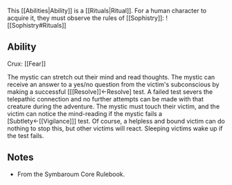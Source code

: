 This [[Abilities|Ability]] is a [[Rituals|Ritual]]. For a human character to acquire it, they must observe the rules of [[Sophistry]]:
![[Sophistry#Rituals]]
## Ability
Crux: [[Fear]]

The mystic can stretch out their mind and read thoughts. The mystic can receive an answer to a yes/no question from the victim's subconscious by making a successful \[[[Resolve]]←Resolve\] test. A failed test severs the telepathic connection and no further attempts can be made with that creature during the adventure. The mystic must touch their victim, and the victim can notice the mind-reading if the mystic fails a \[Subtlety←[[Vigilance]]\] test. Of course, a helpless and bound victim can do nothing to stop this, but other victims will react. Sleeping victims wake up if the test fails.
## Notes
* From the Symbaroum Core Rulebook.